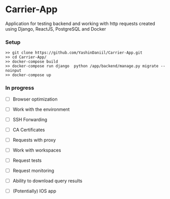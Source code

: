 # Carrier-App
Application for testing backend and working with http requests created using Django, ReactJS, PostgreSQL and Docker

### Setup

```
>> git clone https://github.com/YashinDaniil/Carrier-App.git
>> cd Carrier-App/
>> docker-compose build
>> docker-compose run django  python /app/backend/manage.py migrate --noinput
>> docker-compose up
```

### In progress
- [ ] Browser optimization
- [ ] Work with the environment
- [ ] SSH Forwarding
- [ ] CA Certificates
- [ ] Requests with proxy
- [ ] Work with workspaces
- [ ] Request tests
- [ ] Request monitoring
- [ ] Ability to download query results

- [ ] \(Potentially) IOS app

